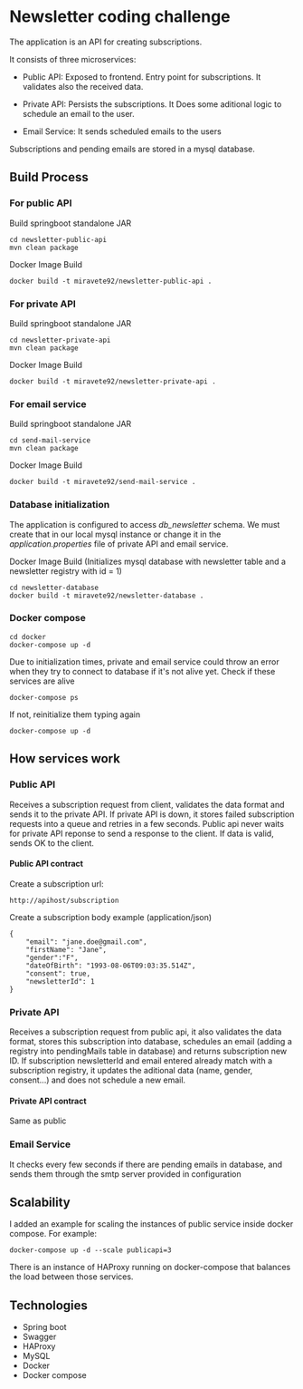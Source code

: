 # Newsletter coding challenge

The application is an API for creating subscriptions.

It consists of three microservices:

- Public API: Exposed to frontend. Entry point for subscriptions. It validates also the received data.

- Private API: Persists the subscriptions. It Does some aditional logic to schedule an email to the user.

- Email Service: It sends scheduled emails to the users

Subscriptions and pending emails are stored in a mysql database.

## Build Process

### For public API

Build springboot standalone JAR
```
cd newsletter-public-api
mvn clean package
```

Docker Image Build
```
docker build -t miravete92/newsletter-public-api .
```

### For private API

Build springboot standalone JAR
```
cd newsletter-private-api
mvn clean package
``` 

Docker Image Build
```
docker build -t miravete92/newsletter-private-api .
```

### For email service

Build springboot standalone JAR
```
cd send-mail-service
mvn clean package
``` 

Docker Image Build
```
docker build -t miravete92/send-mail-service .
```

### Database initialization
The application is configured to access *db_newsletter* schema. We must create that in our local mysql instance or change it in the *application.properties* file of private API and email service.

Docker Image Build (Initializes mysql database with newsletter table and a newsletter registry with id = 1)
```
cd newsletter-database
docker build -t miravete92/newsletter-database .
```

### Docker compose

```
cd docker
docker-compose up -d
```

Due to initialization times, private and email service could throw an error when they try to connect to database if it's not alive yet.
Check if these services are alive
```
docker-compose ps
```
If not, reinitialize them typing again
```
docker-compose up -d
```

## How services work

### Public API

Receives a subscription request from client, validates the data format and sends it to the private API.
If private API is down, it stores failed subscription requests into a queue and retries in a few seconds.
Public api never waits for private API reponse to send a response to the client. If data is valid, sends OK to the client.

#### Public API contract

Create a subscription url:
```
http://apihost/subscription
```

Create a subscription body example (application/json)
```
{
    "email": "jane.doe@gmail.com",
    "firstName": "Jane",
    "gender":"F",
    "dateOfBirth": "1993-08-06T09:03:35.514Z",
    "consent": true,
    "newsletterId": 1
}
```

### Private API

Receives a subscription request from public api, it also validates the data format, stores this subscription into database, schedules an email (adding a registry into pendingMails table in database) and returns subscription new ID.
If subscription newsletterId and email entered already match with a subscription registry, it updates the aditional data (name, gender, consent...) and does not schedule a new email.

#### Private API contract

Same as public

### Email Service

It checks every few seconds if there are pending emails in database, and sends them through the smtp server provided in configuration

## Scalability

I added an example for scaling the instances of public service inside docker compose. For example:
```
docker-compose up -d --scale publicapi=3
```
There is an instance of HAProxy running on docker-compose that balances the load between those services.


## Technologies

- Spring boot
- Swagger
- HAProxy
- MySQL
- Docker
- Docker compose